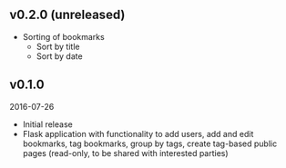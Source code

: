 
## v0.2.0 (unreleased)

- Sorting of bookmarks
  - Sort by title
  - Sort by date


## v0.1.0

2016-07-26

- Initial release
- Flask application with functionality to add users, add and edit bookmarks,
  tag bookmarks, group by tags, create tag-based public pages (read-only, to be shared
  with interested parties)
